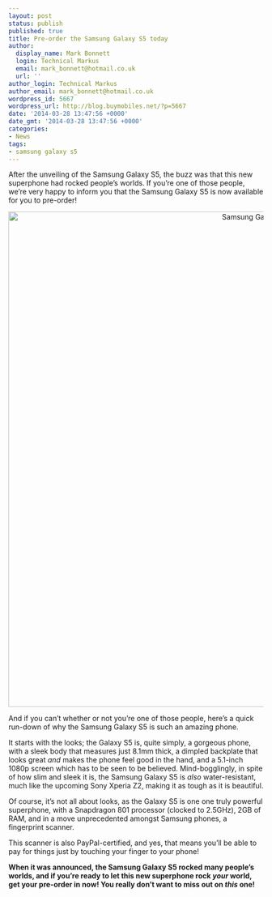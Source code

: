 ```yaml
---
layout: post
status: publish
published: true
title: Pre-order the Samsung Galaxy S5 today
author:
  display_name: Mark Bonnett
  login: Technical Markus
  email: mark_bonnett@hotmail.co.uk
  url: ''
author_login: Technical Markus
author_email: mark_bonnett@hotmail.co.uk
wordpress_id: 5667
wordpress_url: http://blog.buymobiles.net/?p=5667
date: '2014-03-28 13:47:56 +0000'
date_gmt: '2014-03-28 13:47:56 +0000'
categories:
- News
tags:
- samsung galaxy s5
---
```

<p><span class="postStandFirst">After the unveiling of the Samsung Galaxy S5, the buzz was that this new superphone had rocked people&rsquo;s worlds. If you&rsquo;re one of those people, we&rsquo;re very happy to inform you that the Samsung Galaxy S5 is now available for you to pre-order!</span></p>
<p style="text-align: center;"><img class="alignnone size-large wp-image-4752" alt="Samsung Galaxy S5" src="https://a1comms-blog-buymobiles.storage.googleapis.com/2014/07/SM-G900F_shimmery-WHITE_02-1005x1024.jpg" width="960" height="978" /></p>
<p>And if you can&rsquo;t whether or not you&rsquo;re one of those people, here&rsquo;s a quick run-down of why the&nbsp;Samsung Galaxy S5&nbsp;is such an amazing phone.</p>
<p>It starts with the looks; the Galaxy S5 is, quite simply, a gorgeous phone, with a sleek body that measures just 8.1mm thick, a dimpled backplate that looks great&nbsp;<em>and</em>&nbsp;makes the phone feel good in the hand, and a 5.1-inch 1080p screen which has to be seen to be believed. Mind-bogglingly, in spite of how slim and sleek it is, the Samsung Galaxy S5 is&nbsp;<em>also</em>&nbsp;water-resistant, much like the upcoming&nbsp;Sony Xperia Z2, making it as tough as it is beautiful.</p>
<p>Of course, it&rsquo;s not all about looks, as the Galaxy S5 is one one truly powerful superphone, with a Snapdragon 801 processor (clocked to 2.5GHz), 2GB of RAM, and in a move unprecedented amongst Samsung phones, a fingerprint scanner.</p>
<p>This scanner is also PayPal-certified, and yes, that means you&rsquo;ll be able to pay for things just by touching your finger to your phone!</p>
<p><strong>When it was announced, the Samsung Galaxy S5 rocked many people&rsquo;s worlds, and if you&rsquo;re ready to let this new superphone rock&nbsp;<em>your</em>&nbsp;world, get your pre-order in now! You really don&rsquo;t want to miss out on&nbsp;<em>this</em>&nbsp;one!</strong></p>
